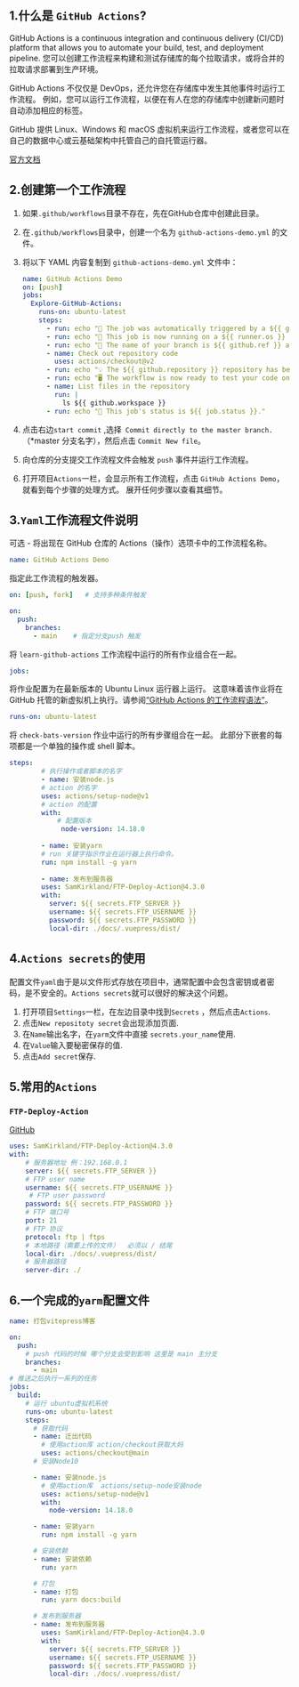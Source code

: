 

## 1.什么是 `GitHub Actions`?

GitHub Actions is a continuous integration and continuous delivery (CI/CD) platform that allows you to automate your build, test, and deployment pipeline. 您可以创建工作流程来构建和测试存储库的每个拉取请求，或将合并的拉取请求部署到生产环境。

GitHub Actions 不仅仅是 DevOps，还允许您在存储库中发生其他事件时运行工作流程。 例如，您可以运行工作流程，以便在有人在您的存储库中创建新问题时自动添加相应的标签。

GitHub 提供 Linux、Windows 和 macOS 虚拟机来运行工作流程，或者您可以在自己的数据中心或云基础架构中托管自己的自托管运行器。

[官方文档](https://docs.github.com/cn/actions)

## 2.创建第一个工作流程

1. 如果`.github/workflows`目录不存在，先在GitHub仓库中创建此目录。

2. 在`.github/workflows`目录中，创建一个名为 `github-actions-demo.yml` 的文件。

3. 将以下 YAML 内容复制到 `github-actions-demo.yml` 文件中：

   ```yaml
   name: GitHub Actions Demo
   on: [push]
   jobs:
     Explore-GitHub-Actions:
       runs-on: ubuntu-latest
       steps:
         - run: echo "🎉 The job was automatically triggered by a ${{ github.event_name }} event."
         - run: echo "🐧 This job is now running on a ${{ runner.os }} server hosted by GitHub!"
         - run: echo "🔎 The name of your branch is ${{ github.ref }} and your repository is ${{ github.repository }}."
         - name: Check out repository code
           uses: actions/checkout@v2
         - run: echo "💡 The ${{ github.repository }} repository has been cloned to the runner."
         - run: echo "🖥️ The workflow is now ready to test your code on the runner."
         - name: List files in the repository
           run: |
             ls ${{ github.workspace }}
         - run: echo "🍏 This job's status is ${{ job.status }}."
   
   ```

4. 点击右边`start commit` ,选择` Commit directly to the master branch.`（*master 分支名字），然后点击 `Commit New file`。

5. 向仓库的分支提交工作流程文件会触发 `push` 事件并运行工作流程。

6. 打开项目`Actions`一栏，会显示所有工作流程，点击 `GitHub Actions Demo`，就看到每个步骤的处理方式。 展开任何步骤以查看其细节。

## 3.`Yaml`工作流程文件说明

可选 - 将出现在 GitHub 仓库的 Actions（操作）选项卡中的工作流程名称。

```yaml
name: GitHub Actions Demo		
```

指定此工作流程的触发器。

```yaml
on: [push, fork]   # 支持多种条件触发

on:
  push:
    branches:
      - main	# 指定分支push 触发
```

将 `learn-github-actions` 工作流程中运行的所有作业组合在一起。

```yaml
jobs:
```

 将作业配置为在最新版本的 Ubuntu Linux 运行器上运行。 这意味着该作业将在 GitHub 托管的新虚拟机上执行。请参阅[“GitHub Actions 的工作流程语法”](https://docs.github.com/en/actions/reference/workflow-syntax-for-github-actions#jobsjob_idruns-on)。

```yaml
runs-on: ubuntu-latest
```

将 `check-bats-version` 作业中运行的所有步骤组合在一起。 此部分下嵌套的每项都是一个单独的操作或 shell 脚本。

```yaml
steps:
		# 执行操作或者脚本的名字
 		- name: 安装node.js
        # action 的名字
  		uses: actions/setup-node@v1    
        # action 的配置
  		with: 			
        	# 配置版本
  			 node-version: 14.18.0
  			 
  		- name: 安装yarn
  		# run 关键字指示作业在运行器上执行命令。
        run: npm install -g yarn
        
        - name: 发布到服务器
        uses: SamKirkland/FTP-Deploy-Action@4.3.0
        with:
          server: ${{ secrets.FTP_SERVER }}
          username: ${{ secrets.FTP_USERNAME }}
          password: ${{ secrets.FTP_PASSWORD }}
          local-dir: ./docs/.vuepress/dist/
```

## 4.`Actions secrets`的使用

配置文件`yaml`由于是以文件形式存放在项目中，通常配置中会包含密钥或者密码，是不安全的。`Actions secrets`就可以很好的解决这个问题。

1. 打开项目`Settings`一栏，在左边目录中找到`Secrets` ，然后点击`Actions`.
2. 点击`New repositoty secret`会出现添加页面.
3. 在`Name`输出名字，在`yarm`文件中直接 `secrets.your_name`使用.
4. 在`Value`输入要秘密保存的值.
5. 点击`Add secret`保存. 

## 5.常用的`Actions`

### `FTP-Deploy-Action`

[GitHub](https://github.com/SamKirkland/FTP-Deploy-Action)

```yaml
uses: SamKirkland/FTP-Deploy-Action@4.3.0
with:
	# 服务器地址 例：192.168.0.1
    server: ${{ secrets.FTP_SERVER }}
    # FTP user name
    username: ${{ secrets.FTP_USERNAME }}
     # FTP user password
    password: ${{ secrets.FTP_PASSWORD }}
    # FTP 端口号
    port: 21
    # FTP 协议
    protocol: ftp | ftps
    # 本地路径（需要上传的文件）  必须以 / 结尾
    local-dir: ./docs/.vuepress/dist/
    # 服务器路径
    server-dir: ./
```

## 6.一个完成的`yarm`配置文件

```yaml
name: 打包vitepress博客

on:
  push:
    # push 代码的时候 哪个分支会受到影响 这里是 main 主分支
    branches:
      - main
# 推送之后执行一系列的任务
jobs:
  build:
    # 运行 ubuntu虚拟机系统
    runs-on: ubuntu-latest
    steps:
      # 获取代码
      - name: 迁出代码
        # 使用action库 action/checkout获取大妈
        uses: actions/checkout@main
      # 安装Node10

      - name: 安装node.js
        # 使用action库  actions/setup-node安装node
        uses: actions/setup-node@v1
        with:
          node-version: 14.18.0

      - name: 安装yarn
        run: npm install -g yarn

      # 安装依赖
      - name: 安装依赖
        run: yarn

      # 打包
      - name: 打包
        run: yarn docs:build

      # 发布到服务器
      - name: 发布到服务器
        uses: SamKirkland/FTP-Deploy-Action@4.3.0
        with:
          server: ${{ secrets.FTP_SERVER }}
          username: ${{ secrets.FTP_USERNAME }}
          password: ${{ secrets.FTP_PASSWORD }}
          local-dir: ./docs/.vuepress/dist/
```


